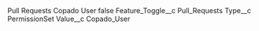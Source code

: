 <?xml version="1.0" encoding="UTF-8"?>
<CustomMetadata xmlns="http://soap.sforce.com/2006/04/metadata" xmlns:xsi="http://www.w3.org/2001/XMLSchema-instance" xmlns:xsd="http://www.w3.org/2001/XMLSchema">
    <label>Pull Requests Copado User</label>
    <protected>false</protected>
    <values>
        <field>Feature_Toggle__c</field>
        <value xsi:type="xsd:string">Pull_Requests</value>
    </values>
    <values>
        <field>Type__c</field>
        <value xsi:type="xsd:string">PermissionSet</value>
    </values>
    <values>
        <field>Value__c</field>
        <value xsi:type="xsd:string">Copado_User</value>
    </values>
</CustomMetadata>
